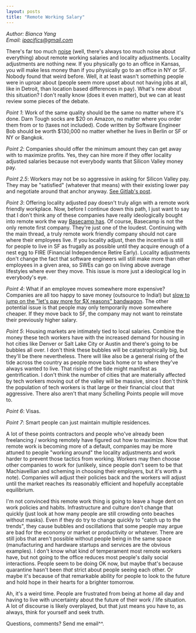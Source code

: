 ```yaml
---
layout: posts
title: "Remote Working Salary"
---
```

*Author: Bianca Yang*<br>
*Email: <a href="mailto:ipacifics@gmail.com?subject=Hello from the XDRT Blog">ipacifics@gmail.com</a>*<br>

There's far too much [noise](https://news.ycombinator.com/item?id=23368492)
(well, there's always too much noise about everything) about remote working
salaries and locality adjustments. Locality adjustments are nothing new. If you
physically go to an office in Kansas, you will make less money than if you
physically go to an office in NY or SF. Nobody found that weird before. Well, it
at least wasn't something people were in uproar about (people seem more upset
about not having jobs at all, like in Detroit, than location based differences
in pay). What's new about this situation? I don't really know (does it even
matter), but we can at least review some pieces of the debate.

_Point 1_: Work of the same quality should be the same no matter where it's done.
Darn Tough socks are $20 on Amazon, no matter where you order them from or to
(taxes not included). Code written by Software Engineer Bob should be worth
$130,000 no matter whether he lives in Berlin or SF or NY or Bangkok.

_Point 2_: Companies should offer the minimum amount they can get away with to
maximize profits. Yes, they can hire more if they offer locality adjusted
salaries because not everybody wants that Silicon Valley money pay.

_Point 2.5_: Workers may not be so aggressive in asking for Silicon Valley pay.
They may be "satisfied" (whatever that means) with their existing lower pay and
negotiate around that anchor anyway. [See Gitlab's
post](https://about.gitlab.com/blog/2019/02/28/why-we-pay-local-rates/).

_Point 3_: Offering locality adjusted pay doesn't truly align with a remote work
friendly workplace. Now, before I continue down this path, I just want to say
that I don't think any of these companies have really ideologically bought into
remote work the way [Basecamp
has](https://m.signalvnoise.com/basecamp-doesnt-employ-anyone-in-san-francisco-but-now-we-pay-everyone-as-though-all-did/).
Of course, Basecamp is not the only remote first company. They're just one of
the loudest. Continuing with the main thread, a truly remote work friendly
company should not care where their employees live. If you locality adjust, then
the incentive is still for people to live in SF as frugally as possible until
they acquire enough of a nest egg to FIRE (Financial Independence Retire Early).
Locality adjustments don't change the fact that software engineers will still
make more than other employees in a given area, so SWEs can go on living above
average lifestyles where ever they move. This issue is more just a ideological
log in everybody's eye.

_Point 4_: What if an employee moves somewhere more expensive? Companies are all
too happy to save money (outsource to India!) but [slow to jump on the "let's
pay more for $X reasons"
bandwagon](https://news.ycombinator.com/item?id=23369446). The other potential
issue is that people may only temporarily move somewhere cheaper. If they move
back to SF, the company may not want to reinstate their previously higher
salary.

_Point 5_: Housing markets are intimately tied to local salaries. Combine the
money these tech workers have with the increased demand for housing in hot
cities like Denver or Salt Lake City or Austin and there's going to be bubbles
all over. I don't think these bubbles will be catastrophically big, but they'll
be there nevertheless. There will like also be a general rising of the tide
across the country as people move back home or to where they've always wanted to
live. That rising of the tide might manifest as gentrification. I don't think
the number of cities that are materially affected by tech workers moving out of
the valley will be massive, since I don't think the population of tech workers
is that large or their financial clout that aggressive. There also aren't that
many Schelling Points people will move to.

_Point 6_: Visas.

_Point 7_: Smart people can just maintain multiple residences.

A lot of these points contractors and people who've already been freelancing /
working remotely have figured out how to maximize. Now that remote work is
becoming more of a default, companies may be more attuned to people "working
around" the locality adjustments and work harder to prevent those tactics from
working. Workers may then choose other companies to work for (unlikely, since
people don't seem to be that Machiavellian and scheming in choosing their
employers, but it's worth a note). Companies will adjust their policies back and
the workers will adjust until the market reaches its reasonably efficient and
hopefully acceptable equilibrium.

I'm not convinced this remote work thing is going to leave a huge dent on work
policies and habits. Infrastructure and culture don't change that quickly (just
look at how many people are still crowding onto beaches without masks). Even if
they do try to change quickly to "catch up to the trends", they cause bubbles
and oscillations that some people may argue are bad for the economy or market or
productivity or whatever. There are still jobs that aren't possible without
people being in the same space (manufacturing and hardware startups and services
are the obvious examples). I don't know what kind of temperament most remote
workers have, but not going to the office reduces most people's daily social
interactions. People seem to be doing OK now, but maybe that's because
quarantine hasn't been *that* strict about people seeing each other. Or maybe
it's because of that remarkable ability for people to look to the future and
hold hope in their hearts for a brighter tomorrow.

Ah, it's a weird time. People are frustrated from being at home all day and
having to live with uncertainty about the future of their work / life situation.
A lot of discourse is likely overplayed, but that just means you have to, as
always, think for yourself and seek truth.

Questions, comments? Send me email^^.
